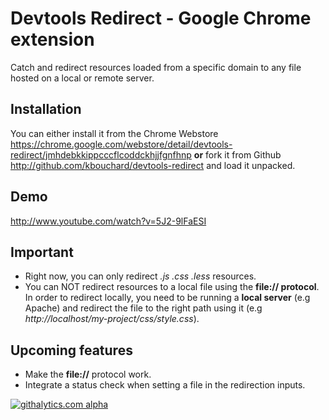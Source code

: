 Devtools Redirect - Google Chrome extension
===============================

Catch and redirect resources loaded from a specific domain to any file hosted on a local or remote server.

Installation
---------------------
You can either install it from the Chrome Webstore https://chrome.google.com/webstore/detail/devtools-redirect/jmhdebkkippcccflcoddckhjjfgnfhnp
**or**
fork it from Github http://github.com/kbouchard/devtools-redirect and load it unpacked.

Demo
---------------------
http://www.youtube.com/watch?v=5J2-9lFaESI

Important
---------------------
- Right now, you can only redirect *.js .css .less* resources.
- You can NOT redirect resources to a local file using the **file:// protocol**. In order to redirect locally, you need to be running a **local server** (e.g Apache) and redirect the file to the right path using it (e.g *http://localhost/my-project/css/style.css*).

Upcoming features
---------------------
- Make the **file://** protocol work.
- Integrate a status check when setting a file in the redirection inputs.

[![githalytics.com alpha](https://cruel-carlota.pagodabox.com/53371b8038403906d6d9e528178991f4 "githalytics.com")](http://githalytics.com/kbouchard/boris)

